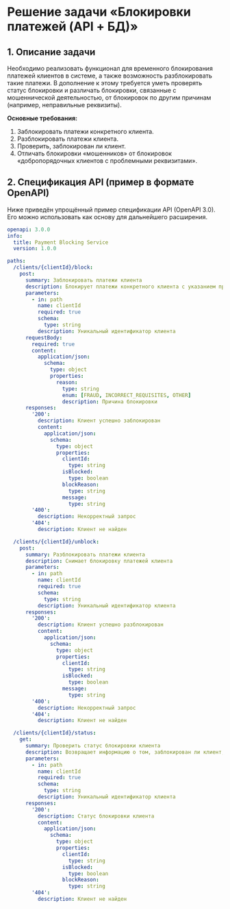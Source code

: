 # Решение задачи «Блокировки платежей (API + БД)»

## 1. Описание задачи

Необходимо реализовать функционал для временного блокирования платежей клиентов в системе, а также возможность разблокировать такие платежи. В дополнение к этому требуется уметь проверять статус блокировки и различать блокировки, связанные с мошеннической деятельностью, от блокировок по другим причинам (например, неправильные реквизиты).

**Основные требования:**

1. Заблокировать платежи конкретного клиента.
2. Разблокировать платежи клиента.
3. Проверить, заблокирован ли клиент.
4. Отличать блокировки «мошенников» от блокировок «добропорядочных клиентов с проблемными реквизитами».

## 2. Спецификация API (пример в формате OpenAPI)

Ниже приведён упрощённый пример спецификации API (OpenAPI 3.0). Его можно использовать как основу для дальнейшего расширения.

```yaml
openapi: 3.0.0
info:
  title: Payment Blocking Service
  version: 1.0.0

paths:
  /clients/{clientId}/block:
    post:
      summary: Заблокировать платежи клиента
      description: Блокирует платежи конкретного клиента с указанием причины
      parameters:
        - in: path
          name: clientId
          required: true
          schema:
            type: string
          description: Уникальный идентификатор клиента
      requestBody:
        required: true
        content:
          application/json:
            schema:
              type: object
              properties:
                reason:
                  type: string
                  enum: [FRAUD, INCORRECT_REQUISITES, OTHER]
                  description: Причина блокировки
      responses:
        '200':
          description: Клиент успешно заблокирован
          content:
            application/json:
              schema:
                type: object
                properties:
                  clientId:
                    type: string
                  isBlocked:
                    type: boolean
                  blockReason:
                    type: string
                  message:
                    type: string
        '400':
          description: Некорректный запрос
        '404':
          description: Клиент не найден

  /clients/{clientId}/unblock:
    post:
      summary: Разблокировать платежи клиента
      description: Снимает блокировку платежей клиента
      parameters:
        - in: path
          name: clientId
          required: true
          schema:
            type: string
          description: Уникальный идентификатор клиента
      responses:
        '200':
          description: Клиент успешно разблокирован
          content:
            application/json:
              schema:
                type: object
                properties:
                  clientId:
                    type: string
                  isBlocked:
                    type: boolean
                  message:
                    type: string
        '400':
          description: Некорректный запрос
        '404':
          description: Клиент не найден

  /clients/{clientId}/status:
    get:
      summary: Проверить статус блокировки клиента
      description: Возвращает информацию о том, заблокирован ли клиент, а также причину блокировки (если есть)
      parameters:
        - in: path
          name: clientId
          required: true
          schema:
            type: string
          description: Уникальный идентификатор клиента
      responses:
        '200':
          description: Статус блокировки клиента
          content:
            application/json:
              schema:
                type: object
                properties:
                  clientId:
                    type: string
                  isBlocked:
                    type: boolean
                  blockReason:
                    type: string
        '404':
          description: Клиент не найден

